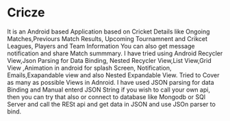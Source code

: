 # Cricze
It is an Android based Application based on Cricket Details like Ongoing Matches,Previours Match Results, Upcoming Tournamnent and Crikcet Leagues, Players and Team Information
You can also get message notification and share Match summmary.
I have tried using Android Recycler View,Json Parsing for Data Binding, Nested Recycler View,List View,Grid View ,Animation in android for splash Screen, Notification, Emails,Exapandable view and also Nested Expandable View.
Tried to Cover as many as possible Views in Adnroid.
I have used JSON parsing for data Binding and Manual enterd JSON String if you wish to call your own api, then you can try that also or connect to database like Mongodb or SQl Server and call the RESt api and get data in JSON and use JSOn parser to bind.
